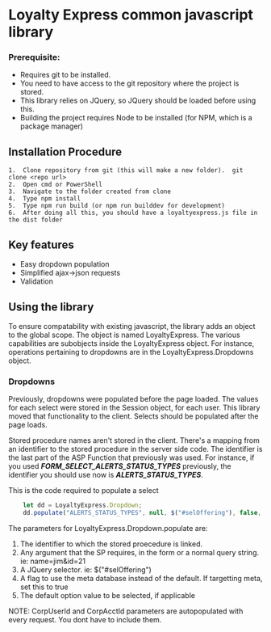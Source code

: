 # Loyalty Express common javascript library

### Prerequisite: 
 - Requires git to be installed.
 - You need to have access to the git repository where the project is stored.
 - This library relies on JQuery, so JQuery should be loaded before using this.
 - Building the project requires Node to be installed (for NPM, which is a package manager)

## Installation Procedure
    1.  Clone repository from git (this will make a new folder).  git clone <repo url>
    2.  Open cmd or PowerShell
    3.  Navigate to the folder created from clone
    4.  Type npm install
    5.  Type npm run build (or npm run builddev for development)
    6.  After doing all this, you should have a loyaltyexpress.js file in the dist folder

## Key features

 - Easy dropdown population
 - Simplified ajax->json requests
 - Validation

## Using the library

To ensure compatability with existing javascript, the library adds an object to the global scope.  The object is named LoyaltyExpress.  The
various capabilities are subobjects inside the LoyaltyExpress object.  For instance, operations pertaining to dropdowns are in the
LoyaltyExpress.Dropdowns object.

### Dropdowns

Previously, dropdowns were populated before the page loaded.  The values for each select were stored in the Session object, for each user.  This
library moved that functionality to the client.  Selects should be populated after the page loads.  

Stored procedure names aren't stored in the client.  There's a mapping from an identifier to the stored procedure in the server side code.  The
identifier is the last part of the ASP Function that previously was used.  For instance, if you used ***FORM_SELECT_ALERTS_STATUS_TYPES*** previously,
the identifier you should use now is ***ALERTS_STATUS_TYPES***.

This is the code required to populate a select

```javascript
    let dd = LoyaltyExpress.Dropdown;            
    dd.populate("ALERTS_STATUS_TYPES", null, $("#selOffering"), false, params[1]);
```

The parameters for LoyaltyExpress.Dropdown.populate are:

1.  The identifier to which the stored proecedure is linked.
2.  Any argument that the SP requires, in the form or a normal query string.  ie:  name=jim&id=21
3.  A JQuery selector.  ie: $("#selOffering")
4.  A flag to use the meta database instead of the default.  If targetting meta, set this to true
5.  The default option value to be selected, if applicable

NOTE: CorpUserId and CorpAcctId parameters are autopopulated with every request.  You dont have to include them.





